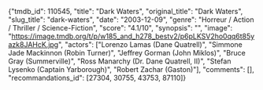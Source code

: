{"tmdb_id": 110545, "title": "Dark Waters", "original_title": "Dark Waters", "slug_title": "dark-waters", "date": "2003-12-09", "genre": "Horreur / Action / Thriller / Science-Fiction", "score": "4.1/10", "synopsis": "", "image": "https://image.tmdb.org/t/p/w185_and_h278_bestv2/p6pLKSV2ho0qq6t85yazk8JAHcK.jpg", "actors": ["Lorenzo Lamas (Dane Quatrell)", "Simmone Jade Mackinnon (Robin Turner)", "Jeffrey Gorman (John Miklos)", "Bruce Gray (Summerville)", "Ross Manarchy (Dr. Dane Quatrell, II)", "Stefan Lysenko (Captain Yarborough)", "Robert Zachar (Gaston)"], "comments": [], "recommandations_id": [27304, 30755, 43753, 87110]}